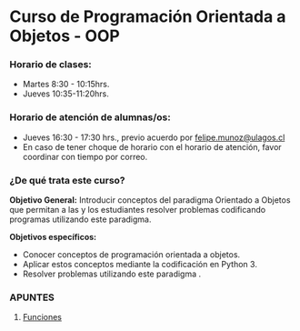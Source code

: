 # Curso de Programación Orientada a Objetos - OOP

### Horario de clases:
- Martes 8:30 - 10:15hrs.
- Jueves 10:35-11:20hrs.

### Horario de atención de alumnas/os:
- Jueves 16:30 - 17:30 hrs., previo acuerdo por felipe.munoz@ulagos.cl
- En caso de tener choque de horario con el horario de atención, favor coordinar con tiempo por correo.

### ¿De qué trata este curso?

**Objetivo General:**
Introducir conceptos del paradigma Orientado a Objetos que permitan a las y los estudiantes resolver problemas codificando programas utilizando este paradigma.

**Objetivos específicos:**
- Conocer conceptos de programación orientada a objetos.
- Aplicar estos conceptos mediante la codificación en Python 3.
- Resolver problemas utilizando este paradigma .

### APUNTES

<!--
Open Github notebook whatever you want to work in Google Colab. Change the domain from 'github.com' to **'githubtocolab.com'**. The notebook will open in Colab.
-->

1. [Funciones](https://githubtocolab.com/femunoz/OOP/blob/e9be70badd8e81cdfdd0653f92c2f9e049d09048/1.%20Funciones.ipynb)
<!-- Referencia: https://studio.code.org/s/csp4-2021
https://curriculum.code.org/algebra/courseA/
-->
